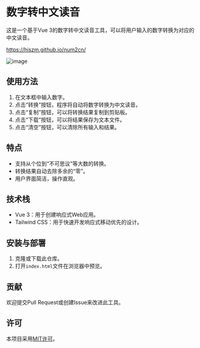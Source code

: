 # 数字转中文读音

这是一个基于Vue 3的数字转中文读音工具，可以将用户输入的数字转换为对应的中文读音。

https://hiszm.github.io/num2cn/

![image](https://github.com/user-attachments/assets/80906f8e-9962-460b-ae6b-878bf55bb57a)



## 使用方法

1. 在文本框中输入数字。
2. 点击“转换”按钮，程序将自动将数字转换为中文读音。
3. 点击“复制”按钮，可以将转换结果复制到剪贴板。
4. 点击“下载”按钮，可以将结果保存为文本文件。
5. 点击“清空”按钮，可以清除所有输入和结果。

## 特点

- 支持从个位到“不可思议”等大数的转换。
- 转换结果自动去除多余的“零”。
- 用户界面简洁，操作直观。

## 技术栈

- Vue 3：用于创建响应式Web应用。
- Tailwind CSS：用于快速开发响应式移动优先的设计。

## 安装与部署

1. 克隆或下载此仓库。
2. 打开`index.html`文件在浏览器中预览。

## 贡献

欢迎提交Pull Request或创建Issue来改进此工具。

## 许可

本项目采用[MIT许可](LICENSE)。
